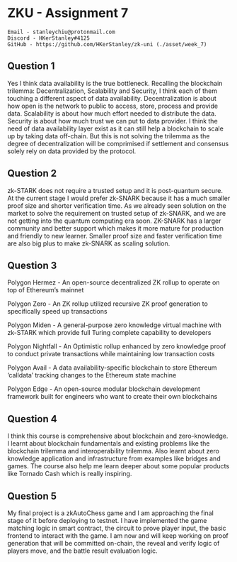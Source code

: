# ZKU - Assignment 7

    Email - stanleychiu@protonmail.com
    Discord - HKerStanley#4125
    GitHub - https://github.com/HKerStanley/zk-uni (./asset/week_7)

## Question 1

Yes I think data availability is the true bottleneck. Recalling the blockchain trilemma: Decentralization, Scalability and Security, I think each of them touching a different aspect of data availability. Decentralization is about how open is the network to public to access, store, process and provide data. Scalability is about how much effort needed to distribute the data. Security is about how much trust we can put to data provider. I think the need of data availability layer exist as it can still help a blockchain to scale up by taking data off-chain. But this is not solving the trilemma as the degree of decentralization will be comprimised if settlement and consensus solely rely on data provided by the protocol.

## Question 2

zk-STARK does not require a trusted setup and it is post-quantum secure. At the current stage I would prefer zk-SNARK because it has a much smaller proof size and shorter verification time. As we already seen solution on the market to solve the requirement on trusted setup of zk-SNARK, and we are not getting into the quantum computing era soon. ZK-SNARK has a larger community and better support which makes it more mature for production and friendly to new learner. Smaller proof size and faster verification time are also big plus to make zk-SNARK as scaling solution.

## Question 3

Polygon Hermez - An open-source decentralized ZK rollup to operate on top of Ethereum’s mainnet

Polygon Zero - An ZK rollup utilized recursive ZK proof generation to specifically speed up transactions

Polygon Miden - A general-purpose zero knowledge virtual machine with zk-STARK which provide full Turing complete capability to developers

Polygon Nightfall - An Optimistic rollup enhanced by zero knowledge proof to conduct private transactions while maintaining low transaction costs

Polygon Avail - A data availability-specific blockchain to store Ethereum ‘calldata’ tracking changes to the Ethereum state machine

Polygon Edge - An open-source modular blockchain development framework built for engineers who want to create their own blockchains

## Question 4

I think this course is comprehensive about blockchain and zero-knowledge. I learnt about blockchain fundamentals and existing problems like the blockchain trilemma and interoperability trilemma. Also learnt about zero knowledge application and infrastructure from examples like bridges and games. The course also help me learn deeper about some popular products like Tornado Cash which is really inspiring.

## Question 5

My final project is a zkAutoChess game and I am approaching the final stage of it before deploying to testnet. I have implemented the game matching logic in smart contract, the circuit to prove player input, the basic frontend to interact with the game. I am now and will keep working on proof generation that will be committed on-chain, the reveal and verify logic of players move, and the battle result evaluation logic.
